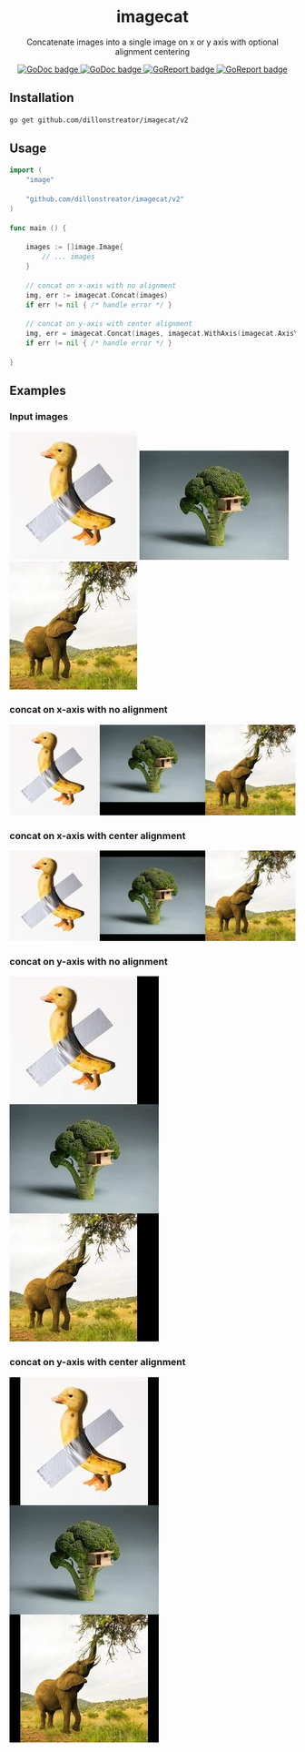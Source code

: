 <h1 align="center">imagecat</h1>

<p align="center">Concatenate images into a single image on x or y axis with optional alignment centering</p>

<p align="center">
  <a aria-label="GoDoc" href="https://pkg.go.dev/github.com/dillonstreator/imagecat/v2">
    <img alt="GoDoc badge" src="https://godoc.org/github.com/dillonstreator/go-badge?status.svg">
  </a>
  <a aria-label="GoDoc" href="https://codecov.io/gh/dillonstreator/imagecat">
    <img alt="GoDoc badge" src="https://codecov.io/gh/dillonstreator/imagecat/branch/main/graph/badge.svg?token=ML10BJJUZ6">
  </a>
  <a aria-label="GoReport" href="https://goreportcard.com/report/github.com/dillonstreator/imagecat/v2">
    <img alt="GoReport badge" src="https://img.shields.io/badge/go%20report-A+-brightgreen.svg?style=flat">
  </a>
  <a aria-label="GoReport" href="https://opensource.org/licenses/MIT">
    <img alt="GoReport badge" src="https://img.shields.io/badge/License-MIT-yellow.svg">
  </a>
</p>

## Installation

```sh
go get github.com/dillonstreator/imagecat/v2
```

## Usage

```go
import (
    "image"

    "github.com/dillonstreator/imagecat/v2"
)

func main () {

    images := []image.Image{
        // ... images
    }

    // concat on x-axis with no alignment
    img, err := imagecat.Concat(images)
    if err != nil { /* handle error */ }

    // concat on y-axis with center alignment
    img, err = imagecat.Concat(images, imagecat.WithAxis(imagecat.AxisY), imagecat.WithAlignment(imagecat.AlignmentCenter))
    if err != nil { /* handle error */ }

}
```

## Examples

<div>
    <h3>Input images</h3>
    <img src="./resources/img1.jpeg" />
    <img src="./resources/img2.jpeg" />
    <img src="./resources/img3.jpeg" />
    <h3>concat on x-axis with no alignment</h3>
    <img src="./resources/result.x.jpeg" />
    <h3>concat on x-axis with center alignment</h3>
    <img src="./resources/result.x.center.jpeg" />
    <h3>concat on y-axis with no alignment</h3>
    <img src="./resources/result.y.jpeg" />
    <h3>concat on y-axis with center alignment</h3>
    <img src="./resources/result.y.center.jpeg" />
</div>


